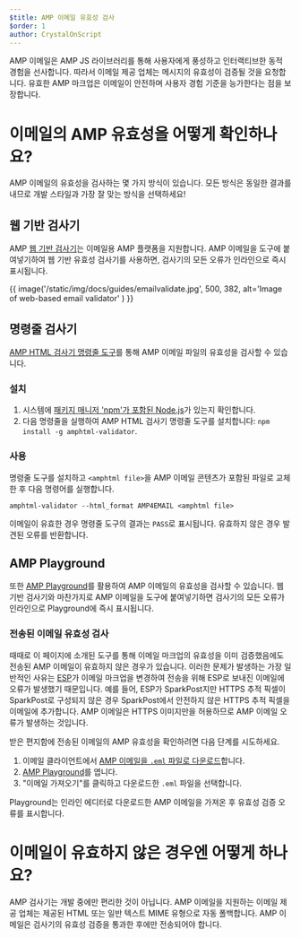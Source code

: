 ```yaml
---
$title: AMP 이메일 유효성 검사
$order: 1
author: CrystalOnScript
---
```


AMP 이메일은 AMP JS 라이브러리를 통해 사용자에게 풍성하고 인터랙티브한 동적 경험을 선사합니다. 따라서 이메일 제공 업체는 메시지의 유효성이 검증될 것을 요청합니다. 유효한 AMP 마크업은 이메일이 안전하며 사용자 경험 기준을 능가한다는 점을 보장합니다.

# 이메일의 AMP 유효성을 어떻게 확인하나요?

AMP 이메일의 유효성을 검사하는 몇 가지 방식이 있습니다. 모든 방식은 동일한 결과를 내므로 개발 스타일과 가장 잘 맞는 방식을 선택하세요!

## 웹 기반 검사기

AMP [웹 기반 검사기](https://validator.ampproject.org/#htmlFormat=AMP4EMAIL)는 이메일용 AMP 플랫폼을 지원합니다. AMP 이메일을 도구에 붙여넣기하여 웹 기반 유효성 검사기를 사용하면, 검사기의 모든 오류가 인라인으로 즉시 표시됩니다.

{{ image('/static/img/docs/guides/emailvalidate.jpg', 500, 382, alt='Image of web-based email validator' ) }}

## 명령줄 검사기

[AMP HTML 검사기 명령줄 도구](https://www.npmjs.com/package/amphtml-validator)를 통해 AMP 이메일 파일의 유효성을 검사할 수 있습니다.

### 설치

1. 시스템에 [패키지 매니저 'npm'가 포함된 Node.js](https://docs.npmjs.com/downloading-and-installing-node-js-and-npm)가 있는지 확인합니다.
2. 다음 명령줄을 실행하여 AMP HTML 검사기 명령줄 도구를 설치합니다: `npm install -g amphtml-validator`.

### 사용

명령줄 도구를 설치하고 `<amphtml file>`을 AMP 이메일 콘텐츠가 포함된 파일로 교체한 후 다음 명령어를 실행합니다.

```
amphtml-validator --html_format AMP4EMAIL <amphtml file>
```

이메일이 유효한 경우 명령줄 도구의 결과는 `PASS`로 표시됩니다. 유효하지 않은 경우 발견된 오류를 반환합니다.

## AMP Playground

또한 [AMP Playground](https://playground.amp.dev/?runtime=amp4email)를 활용하여 AMP 이메일의 유효성을 검사할 수 있습니다. 웹 기반 검사기와 마찬가지로 AMP 이메일을 도구에 붙여넣기하면 검사기의 모든 오류가 인라인으로 Playground에 즉시 표시됩니다.

### 전송된 이메일 유효성 검사

때때로 이 페이지에 소개된 도구를 통해 이메일 마크업의 유효성을 이미 검증했음에도 전송된 AMP 이메일이 유효하지 않은 경우가 있습니다. 이러한 문제가 발생하는 가장 일반적인 사유는 [ESP](https://amp.dev/support/faq/email-support/)가 이메일 마크업을 변경하여 전송을 위해 ESP로 보내진 이메일에 오류가 발생했기 때문입니다. 예를 들어, ESP가 SparkPost지만 HTTPS 추적 픽셀이 SparkPost로 구성되지 않은 경우 SparkPost에서 안전하지 않은 HTTPS 추적 픽셀을 이메일에 추가합니다. AMP 이메일은 HTTPS 이미지만을 허용하므로 AMP 이메일 오류가 발생하는 것입니다.

받은 편지함에 전송된 이메일의 AMP 유효성을 확인하려면 다음 단계를 시도하세요.

1. 이메일 클라이언트에서 [AMP 이메일을 `.eml` 파일로 다운로드](https://www.codetwo.com/kb/export-email-to-file)합니다.
2. [AMP Playground](https://playground.amp.dev/?runtime=amp4email)를 엽니다.
3. "이메일 가져오기"를 클릭하고 다운로드한 `.eml` 파일을 선택합니다.

Playground는 인라인 에디터로 다운로드한 AMP 이메일을 가져온 후 유효성 검증 오류를 표시합니다.

# 이메일이 유효하지 않은 경우엔 어떻게 하나요?

AMP 검사기는 개발 중에만 편리한 것이 아닙니다. AMP 이메일을 지원하는 이메일 제공 업체는 제공된 HTML 또는 일반 텍스트 MIME 유형으로 자동 폴백합니다. AMP 이메일은 검사기의 유효성 검증을 통과한 후에만 전송되어야 합니다.
